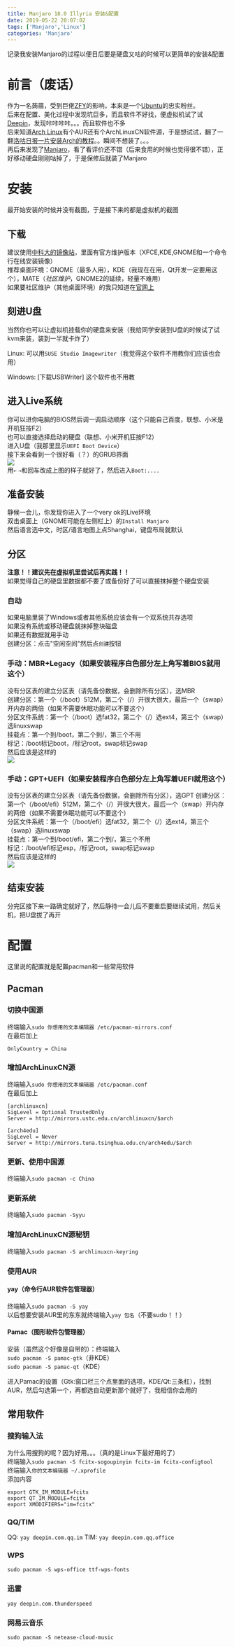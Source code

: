 ```yaml
---
title: Manjaro 18.0 Illyria 安装&配置
date: 2019-05-22 20:07:02
tags: ['Manjaro','Linux']
categories: 'Manjaro'
---
```


记录我安装Manjaro的过程以便日后要是硬盘又咕的时候可以更简单的安装&配置

<!--more-->

# 前言（废话）
作为一名蒟蒻，受到巨佬[ZFY](mailto:zhoufangyuantv@outlook.com)的影响，本来是一个[Ubuntu](https://ubuntu.com)的忠实粉丝。  
后来在配置、美化过程中发现坑巨多，而且软件不好找，便虚拟机试了试[Deepin](https://deepin.org)，发现咔咔咔咔。。。而且软件也不多  
后来知道[Arch Linux](https://archlinux.org)有个AUR还有个ArchLinuxCN软件源，于是想试试，翻了一翻[洛咕日报一片安装Arch的教程](https://www.luogu.org/blog/ddsblog/article-001)。。瞬间不想装了。。。  
再后来发现了[Manjaro](https://manjaro.org)，看了看评价还不错（后来食用的时候也觉得很不错），正好移动硬盘刚刚咕掉了，于是保修后就装了Manjaro


# 安装
最开始安装的时候并没有截图，于是接下来的都是虚拟机的截图

## 下载
建议使用[中科大的镜像站](https://mirrors.ustc.edu.cn/manjaro-cd/)，里面有官方维护版本（XFCE,KDE,GNOME和一个命令行在线安装镜像）  
推荐桌面环境：GNOME（最多人用），KDE（我现在在用，Qt开发一定要用这个），MATE（*社区维护*，GNOME2的延续，轻量不难用）  
如果要社区维护（其他桌面环境）的我只知道在[官网上](https://manjaro.org/download/)

## 刻进U盘
当然你也可以让虚拟机挂载你的硬盘来安装（我给同学安装到U盘的时候试了试kvm来装，装到一半就卡炸了）  

Linux: 可以用`SUSE Studio Imagewriter`（我觉得这个软件不用教你们应该也会用）

Windows: [下载USBWriter] 这个软件也不用教

## 进入Live系统
你可以进你电脑的BIOS然后调一调启动顺序（这个只能自己百度，联想、小米是开机狂按F2）  
也可以直接选择启动的硬盘（联想、小米开机狂按F12）  
进入U盘（我那里显示`UEFI Boot Device`）  
接下来会看到一个很好看（？）的GRUB界面  
![](/images/Manjaro-18-0-Illyria-安装-配置/install1.png)  
用`←` `→`和回车改成上图的样子就好了，然后进入`Boot:....`

## 准备安装
静候一会儿，你发现你进入了一个very ok的Live环境  
双击桌面上（GNOME可能在左侧栏上）的`Install Manjaro`  
然后语言选中文，时区/语言地图上点Shanghai，键盘布局就默认  

## 分区
**注意！！建议先在虚拟机里尝试后再实践！！**  
如果觉得自己的硬盘里数据都不要了或备份好了可以直接抹掉整个硬盘安装  

### 自动
如果电脑里装了Windows或者其他系统应该会有一个双系统共存选项  
如果没有系统或移动硬盘就抹掉整块磁盘  
如果还有数据就用手动  
创建分区：点击"空闲空间"然后点`创建`按钮

### 手动：MBR+Legacy（如果安装程序白色部分左上角写着BIOS就用这个）
没有分区表的建立分区表（请先备份数据，会删除所有分区），选MBR  
创建分区：第一个（/boot）512M，第二个（/）开很大很大，最后一个（swap）开内存的两倍（如果不需要休眠功能可以不要这个）  
分区文件系统：第一个（/boot）选fat32，第二个（/）选ext4，第三个（swap）选linuxswap  
挂载点：第一个到/boot，第二个到/，第三个不用  
标记：/boot标记boot，/标记root，swap标记swap  
然后应该是这样的  
![](/images/Manjaro-18-0-Illyria-安装-配置/install2.png)

### 手动：GPT+UEFI（如果安装程序白色部分左上角写着UEFI就用这个）
没有分区表的建立分区表（请先备份数据，会删除所有分区），选GPT
创建分区：第一个（/boot/efi）512M，第二个（/）开很大很大，最后一个（swap）开内存的两倍（如果不需要休眠功能可以不要这个）  
分区文件系统：第一个（/boot/efi）选fat32，第二个（/）选ext4，第三个（swap）选linuxswap  
挂载点：第一个到/boot/efi，第二个到/，第三个不用  
标记：/boot/efi标记esp，/标记root，swap标记swap  
然后应该是这样的  
![](/images/Manjaro-18-0-Illyria-安装-配置/install3.png)

## 结束安装
分完区接下来一路确定就好了，然后静待一会儿后不要重启要继续试用，然后关机，把U盘拔了再开


# 配置
这里说的配置就是配置pacman和一些常用软件

## Pacman

### 切换中国源
终端输入`sudo 你想用的文本编辑器 /etc/pacman-mirrors.conf`  
在最后加上  
```
OnlyCountry = China
```

### 增加ArchLinuxCN源
终端输入`sudo 你想用的文本编辑器 /etc/pacman.conf`  
在最后加上  
```
[archlinuxcn]
SigLevel = Optional TrustedOnly
Server = http://mirrors.ustc.edu.cn/archlinuxcn/$arch

[arch4edu]
SigLevel = Never
Server = http://mirrors.tuna.tsinghua.edu.cn/arch4edu/$arch
```

### 更新、使用中国源
终端输入`sudo pacman -c China`

### 更新系统
终端输入`sudo pacman -Syyu`

### 增加ArchLinuxCN源秘钥
终端输入`sudo pacman -S archlinuxcn-keyring`

### 使用AUR

#### yay（命令行AUR软件包管理器）
终端输入`sudo pacman -S yay`  
以后想要安装AUR里的东东就终端输入`yay 包名`（不要sudo！！）

#### Pamac（图形软件包管理器）
安装（虽然这个好像是自带的）：终端输入  
`sudo pacman -S pamac-gtk`（非KDE）  
`sudo pacman -S pamac-qt`（KDE）

进入Pamac的设置（Gtk:窗口栏三个点里面的选项，KDE/Qt:三条杠），找到AUR，然后勾选第一个，再都选自动更新那个就好了，我相信你会用的

## 常用软件

### 搜狗输入法
为什么用搜狗的呢？因为好用。。。（真的是Linux下最好用的了）  
终端输入`sudo pacman -S fcitx-sogoupinyin fcitx-im fcitx-configtool`  
终端输入`你的文本编辑器 ~/.xprofile`  
添加内容  
```
export GTK_IM_MODULE=fcitx
export QT_IM_MODULE=fcitx
export XMODIFIERS="im=fcitx"
```

### QQ/TIM
QQ: `yay deepin.com.qq.im`
TIM: `yay deepin.com.qq.office`

### WPS
`sudo pacman -S wps-office ttf-wps-fonts`

### 迅雷
`yay deepin.com.thunderspeed`

### 网易云音乐
`sudo pacman -S netease-cloud-music`

